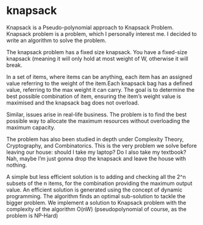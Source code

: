 # knapsack

Knapsack is a Pseudo-polynomial approach to Knapsack Problem. Knapsack problem is a problem, which I personally interest me. I decided to write an algorithm to solve the problem.

The knapsack problem has a fixed size knapsack. 
You have a fixed-size knapsack (meaning it will only hold at most weight of W, otherwise it will break.

In a set of items, where items can be anything, each item has an assigned value referring to the weight of the item.Each knapsack bag has a defined value, referring to the max weight it can carry. The goal is to determine the best possible combination of item, ensuring the item’s weight value is maximised and the knapsack bag does not overload. 

Similar, issues arise in real-life business. The problem is to find the best possible way to allocate the maximum resources without overloading the maximum capacity. 

The problem has also been studied in depth under Complexity Theory, Cryptography, and Combinatorics.  This is the very problem we solve before leaving our house: should I take my laptop?  Do I also take my textbook?  Nah, maybe I’m just gonna drop the knapsack and leave the house with nothing. 

A simple but less efficient solution is to adding and checking all the 2^n subsets of the n items, for the combination providing the maximum output value. An efficient solution is generated using the concept of dynamic programming. The algorithm finds an optimal sub-solution to tackle the bigger problem. We implement a solution to Knapsack problem with the complexity of the algorithm O(nW) (pseudopolynomial of course, as the problem is NP-Hard)
